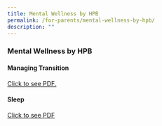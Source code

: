 ```yaml
---
title: Mental Wellness by HPB
permalink: /for-parents/mental-wellness-by-hpb/
description: ""
---
```

### Mental Wellness by HPB

#### Managing Transition

[Click to see PDF.](/files/ManagingTransition.pdf)

#### Sleep

[Click to see PDF](/files/Sleep.pdf)